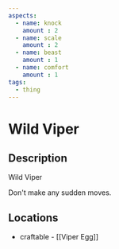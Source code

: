 ```yaml
---
aspects: 
  - name: knock
    amount : 2
  - name: scale
    amount : 2
  - name: beast
    amount : 1
  - name: comfort
    amount : 1
tags:
  - thing
---
```


# Wild Viper

## Description
Wild Viper

Don't make any sudden moves.
## Locations
- craftable - [[Viper Egg]]